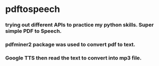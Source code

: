 # pdftospeech

### trying out different APIs to practice my python skills. Super simple PDF to Speech.
### pdfminer2 package was used to convert pdf to text.
### Google TTS then read the text to convert into mp3 file. 
